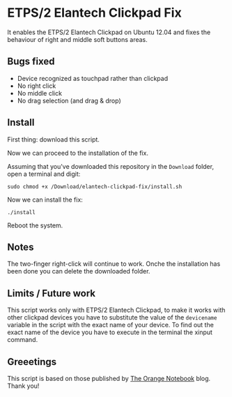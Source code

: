 ETPS/2 Elantech Clickpad Fix
============================

It enables the ETPS/2 Elantech Clickpad on Ubuntu 12.04 and fixes the behaviour of right and middle soft buttons areas.

Bugs fixed
----------
* Device recognized as touchpad rather than clickpad
* No right click
* No middle click
* No drag selection (and drag & drop)

Install
-------
First thing: download this script.

Now we can proceed to the installation of the fix.

Assuming that you've downloaded this repository in the `Download` folder, open a terminal and digit:

`sudo chmod +x /Download/elantech-clickpad-fix/install.sh`

Now we can install the fix:

`./install`

Reboot the system.

Notes
-----
The two-finger right-click will continue to work.
Onche the installation has been done you can delete the downloaded folder.

Limits / Future work
--------------------
This script works only with ETPS/2 Elantech Clickpad, to make it works with other clickpad devices you have to substitute the value of the `devicename` variable in the script with the exact name of your device.
To find out the exact name of the device you have to execute in the terminal the xinput command.

Greeetings
----------
This script is based on those published by [The Orange Notebook](http://www.theorangenotebook.com/2012/02/call-for-testing-clickpad.html) blog. Thank you!
